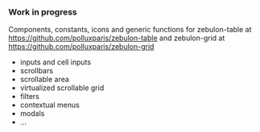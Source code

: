### Work in progress

Components, constants, icons and generic functions for 
zebulon-table at https://github.com/polluxparis/zebulon-table
and zebulon-grid at https://github.com/polluxparis/zebulon-grid
* inputs and cell inputs
* scrollbars
* scrollable area
* virtualized scrollable grid
* filters
* contextual menus
* modals
* ...
